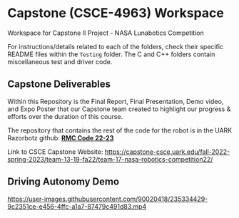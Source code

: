 # Capstone (CSCE-4963) Workspace

Workspace for Capstone II Project - NASA Lunabotics Competition

For instructions/details related to each of the folders, check their specific README files within the `Testing` folder. The C and C++ folders contain miscellaneous test and driver code.


## Capstone Deliverables

Within this Repository is the Final Report, Final Presentation, Demo video, and Expo Poster that our Capstone team created to highlight our progress & efforts over the duration of this course.

The repository that contains the rest of the code for the robot is in the UARK Razorbotz github: **[RMC Code 22-23](https://github.com/Razorbotz/RMC-Code-22-23)**

Link to CSCE Capstone Website: https://capstone-csce.uark.edu/fall-2022-spring-2023/team-13-19-fa22/team-17-nasa-robotics-competition22/

## Driving Autonomy Demo

https://user-images.githubusercontent.com/90020418/235334429-9c2351ce-e456-4ffc-a1a7-87479c491d83.mp4
